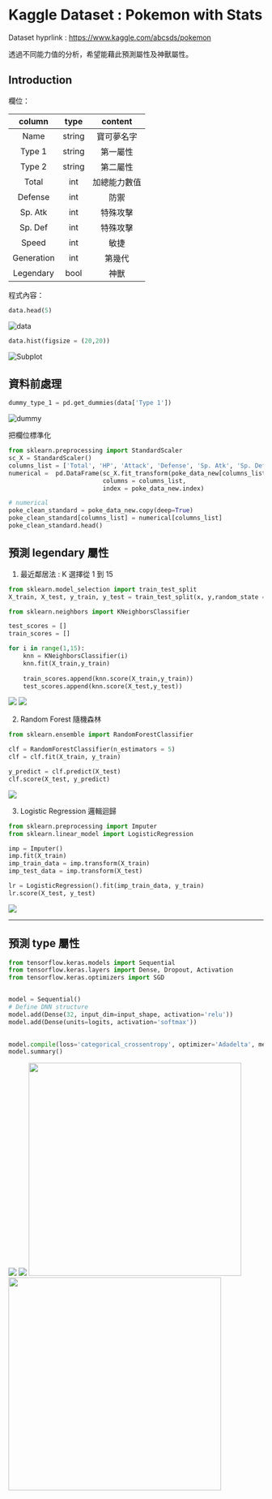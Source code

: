 # Kaggle Dataset : Pokemon with Stats

Dataset hyprlink :  https://www.kaggle.com/abcsds/pokemon  

透過不同能力值的分析，希望能藉此預測屬性及神獸屬性。  

## Introduction

欄位：

|column|type|content|
|:--:|:--:|:--:|
|Name|string|寶可夢名字|
|Type 1|string|第一屬性|
|Type 2|string|第二屬性|
|Total|int|加總能力數值|
|Defense|int|防禦|
|Sp. Atk|int|特殊攻擊|
|Sp. Def|int|特殊攻擊|
|Speed|int|敏捷|
|Generation|int|第幾代|
|Legendary|bool|神獸|

程式內容：

```python
data.head(5)
```
![data](https://github.com/ChengYiHuang/Machine-Learning-Course-2019-07/blob/master/fig/data.png)

```python
data.hist(figsize = (20,20))
```

![Subplot](https://github.com/ChengYiHuang/Machine-Learning-Course-2019-07/blob/master/fig/subplot.png)

## 資料前處理  
```python
dummy_type_1 = pd.get_dummies(data['Type 1'])
```
![dummy](https://github.com/ChengYiHuang/Machine-Learning-Course-2019-07/blob/master/fig/type.PNG)


把欄位標準化
```python
from sklearn.preprocessing import StandardScaler
sc_X = StandardScaler()
columns_list = ['Total', 'HP', 'Attack', 'Defense', 'Sp. Atk', 'Sp. Def', 'Speed']
numerical =  pd.DataFrame(sc_X.fit_transform(poke_data_new[columns_list]),
                          columns = columns_list,
                          index = poke_data_new.index)

# numerical
poke_clean_standard = poke_data_new.copy(deep=True)
poke_clean_standard[columns_list] = numerical[columns_list]
poke_clean_standard.head()
```



## 預測 legendary 屬性  

1. 最近鄰居法 : K 選擇從 1 到 15  
```python
from sklearn.model_selection import train_test_split
X_train, X_test, y_train, y_test = train_test_split(x, y,random_state = 2,test_size=0.4,stratify=y)

from sklearn.neighbors import KNeighborsClassifier

test_scores = []
train_scores = []

for i in range(1,15):
    knn = KNeighborsClassifier(i)
    knn.fit(X_train,y_train)
    
    train_scores.append(knn.score(X_train,y_train))
    test_scores.append(knn.score(X_test,y_test))
```

![](https://github.com/ChengYiHuang/Machine-Learning-Course-2019-07/blob/master/fig/KNN.png)
![](https://github.com/ChengYiHuang/Machine-Learning-Course-2019-07/blob/master/fig/KNN_accuracy.PNG)



2. Random Forest 隨機森林  
```python
from sklearn.ensemble import RandomForestClassifier

clf = RandomForestClassifier(n_estimators = 5)
clf = clf.fit(X_train, y_train)

y_predict = clf.predict(X_test)
clf.score(X_test, y_predict)
```
![](https://github.com/ChengYiHuang/Machine-Learning-Course-2019-07/blob/master/fig/random_forest.PNG)


3. Logistic Regression 邏輯迴歸  

```python
from sklearn.preprocessing import Imputer
from sklearn.linear_model import LogisticRegression

imp = Imputer()
imp.fit(X_train)
imp_train_data = imp.transform(X_train)
imp_test_data = imp.transform(X_test)

lr = LogisticRegression().fit(imp_train_data, y_train)
lr.score(X_test, y_test)
```
![](https://github.com/ChengYiHuang/Machine-Learning-Course-2019-07/blob/master/fig/logistic.PNG)

<hr/>  

## 預測 type 屬性  
```python
from tensorflow.keras.models import Sequential
from tensorflow.keras.layers import Dense, Dropout, Activation
from tensorflow.keras.optimizers import SGD


model = Sequential()
# Define DNN structure
model.add(Dense(32, input_dim=input_shape, activation='relu'))
model.add(Dense(units=logits, activation='softmax'))
     

model.compile(loss='categorical_crossentropy', optimizer='Adadelta', metrics=['accuracy'])
model.summary()
```
![](https://github.com/ChengYiHuang/Machine-Learning-Course-2019-07/blob/master/fig/DNN.png)
![](https://github.com/ChengYiHuang/Machine-Learning-Course-2019-07/blob/master/fig/epoch.PNG")
<img src = "https://github.com/ChengYiHuang/Machine-Learning-Course-2019-07/blob/master/fig/DNN01.PNG" width = "420px">
<img src = "https://github.com/ChengYiHuang/Machine-Learning-Course-2019-07/blob/master/fig/DNN02.PNG" width = "420px">


